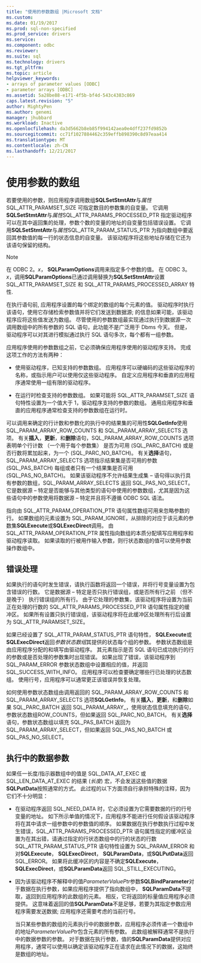 ```yaml
---
title: "使用的参数数组 |Microsoft 文档"
ms.custom: 
ms.date: 01/19/2017
ms.prod: sql-non-specified
ms.prod_service: drivers
ms.service: 
ms.component: odbc
ms.reviewer: 
ms.suite: sql
ms.technology: drivers
ms.tgt_pltfrm: 
ms.topic: article
helpviewer_keywords:
- arrays of parameter values [ODBC]
- parameter arrays [ODBC]
ms.assetid: 5a28be88-e171-4f5b-bf4d-543c4383c869
caps.latest.revision: "5"
author: MightyPen
ms.author: genemi
manager: jhubbard
ms.workload: Inactive
ms.openlocfilehash: da3d5662b8eb85f994142aea0e4dff237fd9852b
ms.sourcegitcommit: cc71f1027884462c359effb898390c8d97eaa414
ms.translationtype: MT
ms.contentlocale: zh-CN
ms.lasthandoff: 12/21/2017
---
```

# <a name="using-arrays-of-parameters"></a>使用参数的数组
若要使用的参数，则应用程序调用数组**SQLSetStmtAttr**与*属性*SQL_ATTR_PARAMSET_SIZE 可指定数目的参数集的自变量。 它调用**SQLSetStmtAttr**与*属性*SQL_ATTR_PARAMS_PROCESSED_PTR 指定驱动程序可以在其中返回集的处理，参数个数的变量的地址的自变量包括错误设置。 它调用**SQLSetStmtAttr**与*属性*SQL_ATTR_PARAM_STATUS_PTR 为指向数组中要返回其参数值的每一行的状态信息的自变量。 该驱动程序将这些地址存储在它还为该语句保留的结构。  
  
> [!NOTE]  
>  在 ODBC 2。*x*， **SQLParamOptions**调用来指定多个参数的值。 在 ODBC 3。*x*，调用**SQLParamOptions**已通过调用替换为**SQLSetStmtAttr**设置 SQL_ATTR_PARAMSET_SIZE 和 SQL_ATTR_PARAMS_PROCESSED_ARRAY 特性.  
  
 在执行语句前, 应用程序设置的每个绑定的数组的每个元素的值。 驱动程序时执行该语句，使用它存储检索参数值并将它们发送到数据源; 的信息如果可能，该驱动程序应将这些值发送为数组。 尽管使用的参数数组最实现通过执行到数据源一次调用数组中的所有参数的 SQL 语句，此功能不是广泛用于 Dbms 今天。 但是，驱动程序可以对其进行模拟通过执行 SQL 语句多次，每个都有一组参数。  
  
 应用程序使用的参数数组之前，它必须确保应用程序使用的驱动程序支持。 完成这项工作的方法有两种：  
  
-   使用驱动程序，已知支持的参数数组。 应用程序可以硬编码的这些驱动程序的名称，或指示用户可以使用仅这些驱动程序。 自定义应用程序和垂直的应用程序通常使用一组有限的驱动程序。  
  
-   在运行时检查支持的参数数组。 如果可能将 SQL_ATTR_PARAMSET_SIZE 语句特性设置为一个值大于 1，驱动程序支持的参数的数组。 通用应用程序和垂直的应用程序通常检查支持的参数数组在运行时。  
  
 可以调用来确定的行计数和参数化的执行中的结果集的可用性**SQLGetInfo**使用 SQL_PARAM_ARRAY_ROW_COUNTS 和 SQL_PARAM_ARRAY_SELECTS 选项。 有关**插入**，**更新**，和**删除**语句，SQL_PARAM_ARRAY_ROW_COUNTS 选项表明单个行计数 （一个用于每个参数集） 是否为可用 (SQL_PARC_BATCH) 或是否行数将累加起来，为一个 (SQL_PARC_NO_BATCH)。 有关**选择**语句，SQL_PARAM_ARRAY_SELECTS 选项指示结果集是否可用的参数 (SQL_PAS_BATCH) 每组或者只有一个结果集是否可用 (SQL_PAS_NO_BATCH)。 如果该驱动程序不允许结果生成集 – 语句得以执行具有参数的数组，SQL_PARAM_ARRAY_SELECTS 返回 SQL_PAS_NO_SELECT。 它是数据源 – 特定是否能够与其他类型的语句中使用的参数数组，尤其是因为这些语句中的参数使用将数据源 – 特定并且将不遵循 ODBC SQL 语法。  
  
 指向由 SQL_ATTR_PARAM_OPERATION_PTR 语句属性数组可用来忽略参数的行。 如果数组的元素设置为 SQL_PARAM_IGNORE，从排除的对应于该元素的参数集**SQLExecute**或**SQLExecDirect**调用。 由 SQL_ATTR_PARAM_OPERATION_PTR 属性指向数组的本质分配填写应用程序和驱动程序读取。 如果读取的行被用作输入参数，则行状态数组的值可以使用参数操作数组中。  
  
## <a name="error-processing"></a>错误处理  
 如果执行的语句时发生错误，请执行函数将返回一个错误，并将行号变量设置为包含错误的行数。 它是数据源 – 特定是否只执行错误组，或是否所有行之前 （但不是晚于） 执行错误组的所有行。 由于它处理的参数集，该驱动程序将设置为当前正在处理的行数的 SQL_ATTR_PARAMS_PROCESSED_PTR 语句属性指定的缓冲区。 如果所有设置只执行错误组，该驱动程序将在此缓冲区处理所有行后设置为 SQL_ATTR_PARAMSET_SIZE。  
  
 如果已经设置了 SQL_ATTR_PARAM_STATUS_PTR 语句特性， **SQLExecute**或**SQLExecDirect**返回*参数状态数组*其提供的状态每个组的参数。 参数状态数组是由应用程序分配的和填写由驱动程序。 其元素指示是否 SQL 语句已成功执行的行的参数或是否处理的参数集时出现错误。 如果出现了错误，该驱动程序到 SQL_PARAM_ERROR 参数状态数组中设置相应的值，并返回 SQL_SUCCESS_WITH_INFO。 应用程序可以检查要确定哪些行已处理的状态数组。 使用行号，应用程序可以通常更正该错误并恢复处理。  
  
 如何使用参数状态数组由调用返回的 SQL_PARAM_ARRAY_ROW_COUNTS 和 SQL_PARAM_ARRAY_SELECTS 选项**SQLGetInfo**。 有关**插入**，**更新**，和**删除**如果 SQL_PARC_BATCH 返回 SQL_PARAM_ARRAY_，使用状态信息填充的语句，参数状态数组ROW_COUNTS，但如果返回 SQL_PARC_NO_BATCH。 有关**选择**语句，参数状态数组以填充 SQL_PAS_BATCH 返回为 SQL_PARAM_ARRAY_SELECT，但如果返回 SQL_PAS_NO_BATCH 或 SQL_PAS_NO_SELECT。  
  
## <a name="data-at-execution-parameters"></a>执行中的数据参数  
 如果任一长度/指示器数组中的值是 SQL_DATA_AT_EXEC 或 SQL_LEN_DATA_AT_EXEC 的结果 (*长度*) 宏，不会发送这些值的数据**SQLPutData**按照通常的方式。 此过程的以下方面须自行承担特殊的注释，因为它们不十分明显：  
  
-   在驱动程序返回 SQL_NEED_DATA 时，它必须设置为它需要数据的行的行号变量的地址。 如下所示单值的情况下，应用程序不能进行任何假设该驱动程序将在其中请求一组参数中的参数值的顺序。 如果数据在执行参数执行过程中发生错误，SQL_ATTR_PARAMS_PROCESSED_PTR 语句属性指定的缓冲区设置为在其出错，请通过指定的行状态数组中的行的状态的行数SQL_ATTR_PARAM_STATUS_PTR 语句特性设置为 SQL_PARAM_ERROR 和对**SQLExecute**， **SQLExecDirect**， **SQLParamData**，或**SQLPutData**返回 SQL_ERROR。 如果将此缓冲区的内容是不确定**SQLExecute**， **SQLExecDirect**，或**SQLParamData**返回 SQL_STILL_EXECUTING。  
  
-   因为该驱动程序不解释中的值*ParameterValuePtr*参数**SQLBindParameter**对于数据在执行参数，如果应用程序提供了指向数组中， **SQLParamData**不提取，返回到应用程序的此数组的元素。 相反，它将返回的标量值应用程序必须提供。 这意味着返回的值**SQLParamData**不是足够，若要为其指定参数应用程序需要发送数据; 应用程序还需要考虑的当前行号。  
  
     当只某些参数的数组的元素执行中的数据参数，应用程序必须传递一个数组中的地址*ParameterValuePtr*包含元素的所有参数。 此数组被解释通常不是执行中的数据参数的参数。 对于数据在执行参数，值的**SQLParamData**提供对应用程序，通常可以使用以确定该驱动程序正在请求在此情况下的数据，这始终是数组的地址。
